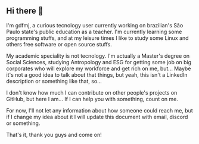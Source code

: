 ## Hi there 👋
I'm gdfmj, a curious tecnology user currently working on brazilian's São Paulo state's public education as a teacher. I'm currently learning some programming stuffs, and at my leisure times I like to study some Linux and others free software or open source stuffs.

My academic speciality is not tecnology. I'm actually a Master's degree on Social Sciences, studying Antropology and ESG for getting some job on big corporates who will explore my workforce and get rich on me, but... Maybe it's not a good idea to talk about that things, but yeah, this isn't a LinkedIn description or something like that, so... 

I don't know how much I can contribute on other people's projects on GitHub, but here I am... If I can help you with something, count on me.

For now, I'll not let any information about how someone could reach me, but if I change my idea about it I will update this document with email, discord or something.

That's it, thank you guys and come on!
<!--
**gdfmj/gdfmj** is a ✨ _special_ ✨ repository because its `README.md` (this file) appears on your GitHub profile.

Here are some ideas to get you started:

- 🔭 I’m currently working on ...
- 🌱 I’m currently learning ...
- 👯 I’m looking to collaborate on ...
- 🤔 I’m looking for help with ...
- 💬 Ask me about ...
- 📫 How to reach me: ...
- 😄 Pronouns: ...
- ⚡ Fun fact: ...
-->
